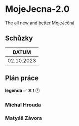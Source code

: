 # MojeJecna-2.0
The all new and better MojeJečná

## Schůzky
| DATUM      |
|------------|
| 02.10.2023 |

## Plán práce

__legenda__
:white_check_mark:
:x:
:heavy_exclamation_mark:
:clock1:

### Michal Hrouda

### Matyáš Závora